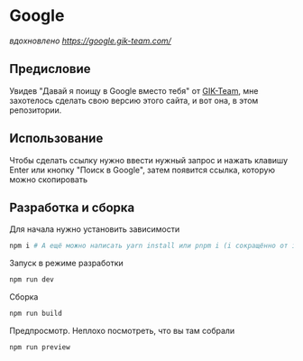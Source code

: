 # Google

_вдохновлено https://google.gik-team.com/_

## Предисловие

Увидев "Давай я поищу в Google вместо тебя" от [GIK-Team](https://gik-team.com/), мне захотелось сделать свою версию этого сайта, и вот она, в этом репозитории.

## Использование

Чтобы сделать ссылку нужно ввести нужный запрос и нажать клавишу Enter или кнопку "Поиск в Google", затем появится ссылка, которую можно скопировать

## Разработка и сборка

Для начала нужно установить зависимости

```bash
npm i # А ещё можно написать yarn install или pnpm i (i сокращённо от install)
```

Запуск в режиме разработки

```bash
npm run dev
```

Cборка

```bash
npm run build
```

Предпросмотр. Неплохо посмотреть, что вы там собрали

```bash
npm run preview
```